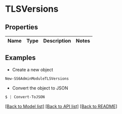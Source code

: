 # TLSVersions
## Properties

Name | Type | Description | Notes
------------ | ------------- | ------------- | -------------

## Examples

- Create a new object
```powershell
New-SS6AdminModuleTLSVersions 
```

- Convert the object to JSON
```powershell
$ | Convert-ToJSON
```


[[Back to Model list]](../README.md#documentation-for-models) [[Back to API list]](../README.md#documentation-for-api-endpoints) [[Back to README]](../README.md)

